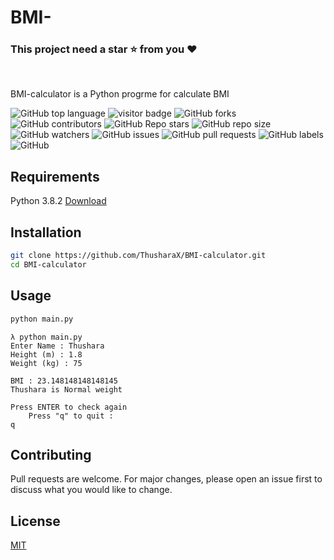 # BMI-

### This project need a **star** ⭐ from you ♥
<br>

BMI-calculator is a Python progrme for calculate BMI

![GitHub top language](https://img.shields.io/github/languages/top/ThusharaX/BMI-calculator)
![visitor badge](https://visitor-badge.glitch.me/badge?page_id=ThusharaX.BMI-calculator)
![GitHub forks](https://img.shields.io/github/forks/ThusharaX/BMI-calculator?style=social)
![GitHub contributors](https://img.shields.io/github/contributors/ThusharaX/BMI-calculator)
![GitHub Repo stars](https://img.shields.io/github/stars/ThusharaX/BMI-calculator?style=social)
![GitHub repo size](https://img.shields.io/github/repo-size/ThusharaX/BMI-calculator)
![GitHub watchers](https://img.shields.io/github/watchers/ThusharaX/BMI-calculator?style=social)
![GitHub issues](https://img.shields.io/github/issues/ThusharaX/BMI-calculator)
![GitHub pull requests](https://img.shields.io/github/issues-pr/ThusharaX/BMI-calculator)
![GitHub labels](https://img.shields.io/github/labels/ThusharaX/BMI-calculator/help%20wanted)
![GitHub](https://img.shields.io/github/license/ThusharaX/BMI-calculator)

## Requirements

Python 3.8.2
[Download](https://www.python.org/downloads/release/python-382/)

## Installation

```bash
git clone https://github.com/ThusharaX/BMI-calculator.git
cd BMI-calculator
```
## Usage

```bash
python main.py
```

```
λ python main.py
Enter Name : Thushara
Height (m) : 1.8
Weight (kg) : 75

BMI : 23.148148148148145
Thushara is Normal weight

Press ENTER to check again
    Press "q" to quit :
q
```

## Contributing
Pull requests are welcome. For major changes, please open an issue first to discuss what you would like to change.

## License
[MIT](https://choosealicense.com/licenses/mit/)